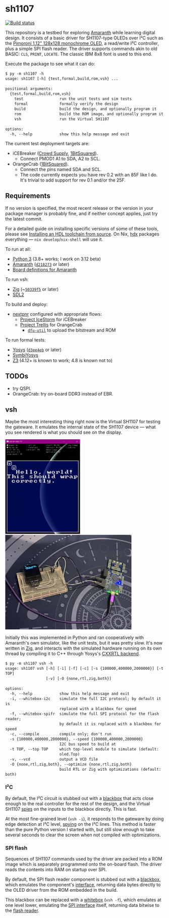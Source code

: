 # sh1107

[![Build status]](https://buildkite.com/hrzn/sh1107)

This repository is a testbed for exploring [Amaranth] while learning digital
design. It consists of a basic driver for SH1107-type OLEDs over I²C such as the
[Pimoroni 1.12" 128x128 monochrome OLED][Pimoroni OLED], a read/write I²C
controller, plus a simple SPI flash reader. The driver supports commands akin to
old BASIC: `CLS`, `PRINT`, `LOCATE`. The classic IBM 8x8 font is used to this
end.

[Build status]: https://badge.buildkite.com/50b21967ee2e88d80db0bd35a97173a66f322b5d2141d21060.svg?branch=main
[Amaranth]: https://github.com/amaranth-lang/amaranth
[Pimoroni OLED]: https://shop.pimoroni.com/products/1-12-oled-breakout

Execute the package to see what it can do:

```console
$ py -m sh1107 -h
usage: sh1107 [-h] {test,formal,build,rom,vsh} ...

positional arguments:
  {test,formal,build,rom,vsh}
    test                run the unit tests and sim tests
    formal              formally verify the design
    build               build the design, and optionally program it
    rom                 build the ROM image, and optionally program it
    vsh                 run the Virtual SH1107

options:
  -h, --help            show this help message and exit
```

The current test deployment targets are:

* iCEBreaker ([Crowd Supply][iCEBreaker on Crowd Supply],
  [1BitSquared][iCEBreaker on 1BitSquared]).
  * Connect PMOD1 A1 to SDA, A2 to SCL.
* OrangeCrab ([1BitSquared][OrangeCrab on 1BitSquared]).
  * Connect the pins named SDA and SCL.
  * The code currently expects you have rev 0.2 with an 85F like I do. It's
    trivial to add support for rev 0.1 and/or the 25F.

[iCEBreaker on Crowd Supply]: https://www.crowdsupply.com/1bitsquared/icebreaker-fpga
[iCEBreaker on 1BitSquared]: https://1bitsquared.com/products/icebreaker
[OrangeCrab on 1BitSquared]: https://1bitsquared.com/products/orangecrab

## Requirements

If no version is specified, the most recent release or the version in your
package manager is probably fine, and if neither concept applies, just try the
latest commit.

For a detailed guide on installing specific versions of some of these tools,
please see [Installing an HDL toolchain from source][notes-0001].  On Nix,
[hdx] packages everything — `nix develop`/`nix-shell` will use it.

To run at all:

* [Python 3] (3.8+ works; I work on 3.12 beta)
* [Amaranth] ([`d218273`] or later)
* [Board definitions for Amaranth][amaranth-boards]

To run vsh:

* [Zig] (~[`50339f5`] or later)
* [SDL2]

To build and deploy:

* [nextpnr] configured with appropriate flows:
  * [Project IceStorm] for iCEBreaker
  * [Project Trellis] for OrangeCrab
    * [`dfu-util`] to upload the bitstream and ROM

To run formal tests:

* [Yosys] ([`d3ee4eb`] or later)
* [SymbiYosys]
* [Z3] (4.12+ is known to work; 4.8 is known not to)

[notes-0001]: https://lottia.net/notes/0001-hdl-toolchain-source.html
[hdx]: https://github.com/charlottia/hdx
[Python 3]: https://www.python.org
[`d218273`]: https://github.com/amaranth-lang/amaranth/commit/d218273b9b2c6e65b7d92eb0f280306ea9c07ea3
[amaranth-boards]: https://github.com/amaranth-lang/amaranth-boards
[Yosys]: https://github.com/yosyshq/yosys
[`d3ee4eb`]: https://github.com/YosysHQ/yosys/commit/d3ee4eba5b8d68c891f0beb831f19068e08765ed
[SymbiYosys]: https://github.com/YosysHQ/sby
[Z3]: https://github.com/Z3Prover/z3
[nextpnr]: https://github.com/YosysHQ/nextpnr
[Project IceStorm]: https://github.com/YosysHQ/icestorm
[Project Trellis]: https://github.com/YosysHQ/prjtrellis
[`dfu-util`]: https://dfu-util.sourceforge.net/
[Zig]: https://ziglang.org/
[SDL2]: https://libsdl.org/
[`50339f5`]: https://github.com/ziglang/zig/commit/50339f595aa6ec96760b1cd9f8d0e0bfc3f167fc


## TODOs

- try QSPI.
- OrangeCrab: try on-board DDR3 instead of EBR.

## vsh

Maybe the most interesting thing right now is the Virtual SH1107 for testing the
gateware. It emulates the internal state of the SH1107 device — what you see
rendered is what you should see on the display.

[<img alt="screenshot of the Virtual SH1107 testbench" src="doc/vsh.png"
height="300">](doc/vsh.png) [<img alt="photo of the OLED device being run on an
iCEBreaker" src="doc/helloworld.jpg" height="300">](doc/helloworld.jpg)

Initially this was implemented in Python and ran cooperatively with Amaranth's
own simulator, like the unit tests, but it was pretty slow. It's now written in
[Zig], and interacts with the simulated hardware running on its own thread by
compiling it to C++ through Yosys's [CXXRTL backend][CXXRTL].

[CXXRTL]: https://github.com/YosysHQ/yosys/tree/master/backends/cxxrtl

```console
$ py -m sh1107 vsh -h
usage: sh1107 vsh [-h] [-i] [-f] [-c] [-s {100000,400000,2000000}] [-t TOP]
                  [-v] [-O {none,rtl,zig,both}]

options:
  -h, --help            show this help message and exit
  -i, --whitebox-i2c    simulate the full I2C protocol; by default it is
                        replaced with a blackbox for speed
  -f, --whitebox-spifr  simulate the full SPI protocol for the flash reader;
                        by default it is replaced with a blackbox for speed
  -c, --compile         compile only; don't run
  -s {100000,400000,2000000}, --speed {100000,400000,2000000}
                        I2C bus speed to build at
  -t TOP, --top TOP     which top-level module to simulate (default:
                        oled.Top)
  -v, --vcd             output a VCD file
  -O {none,rtl,zig,both}, --optimize {none,rtl,zig,both}
                        build RTL or Zig with optimizations (default: both)
```

### I²C

By default, the I²C circuit is stubbed out with a
[blackbox](vsh/i2c_blackbox.cc) that acts close enough to the real controller
for the rest of the design, and the Virtual SH1107
[spies](vsh/src/I2CBBConnector.zig) on the inputs to the blackbox directly. This
is fast.

At the most fine-grained level (`vsh -i`), it responds to the gateware by doing
edge detection at I²C level, [spying](vsh/src/I2CConnector.zig) on the I²C
lines. This method is faster than the pure Python version I started with, but
still slow enough to take several seconds to clear the screen when not compiled
with optimizations.

### SPI flash

Sequences of SH1107 commands used by the driver are packed into a ROM image
which is separately programmed onto the on-board flash.  The driver reads the
contents into RAM on startup over SPI.

By default, the SPI flash reader component is stubbed out with a
[blackbox](vsh/spifr_blackbox.cc), which emulates the component's
[interface](vsh/spifr_blackbox.il), returning data bytes directly to the OLED
driver from the ROM embedded in the build.

This blackbox can be replaced with a [whitebox](vsh/spifr_whitebox.cc) (`vsh
-f`), which emulates at one level lower, emulating the [SPI
interface](vsh/spifr_whitebox.il) itself, returning data bitwise to the [flash
reader](sh1107/spi/spi_flash_reader.py).
